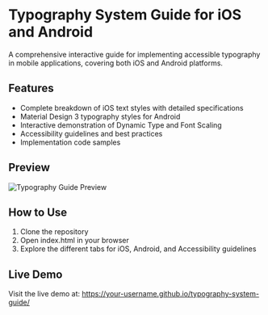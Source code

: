 # Typography System Guide for iOS and Android

A comprehensive interactive guide for implementing accessible typography in mobile applications, covering both iOS and Android platforms.

## Features

- Complete breakdown of iOS text styles with detailed specifications
- Material Design 3 typography styles for Android
- Interactive demonstration of Dynamic Type and Font Scaling
- Accessibility guidelines and best practices
- Implementation code samples

## Preview

![Typography Guide Preview](preview.png)

## How to Use

1. Clone the repository
2. Open index.html in your browser
3. Explore the different tabs for iOS, Android, and Accessibility guidelines

## Live Demo

Visit the live demo at: https://your-username.github.io/typography-system-guide/
